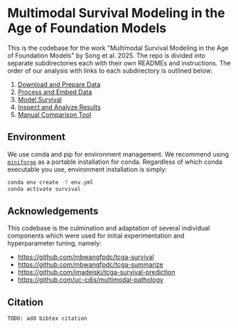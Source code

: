 # Multimodal Survival Modeling in the Age of Foundation Models

This is the codebase for the work "Multimodal Survival Modeling in the Age of Foundation Models" by Song et al. 2025. The repo is divided into separate subdirectories each with their own READMEs and instructions. The order of our analysis with links to each subdirectory is outlined below:

1. [Download and Prepare Data](data)
1. [Process and Embed Data](embed)
1. [Model Survival](model)
1. [Inspect and Analyze Results](results)
1. [Manual Comparison Tool](tools)

## Environment
We use conda and pip for environment management. We recommend using [`miniforge`](https://github.com/conda-forge/miniforge) as a portable installation for conda. Regardless of which conda executable you use, environment installation is simply:
```bash
conda env create -f env.yml
conda activate survival
```

## Acknowledgements
This codebase is the culmination and adaptation of several individual components which were used for initial experimentation and hyperparameter tuning, namely:
* https://github.com/mbwangfpdc/tcga-survival
* https://github.com/mbwangfpdc/tcga-summarize
* https://github.com/imadejski/tcga-survival-prediction
* https://github.com/uc-cdis/multimodal-pathology

## Citation
```
TODO: add bibtex citation
```
